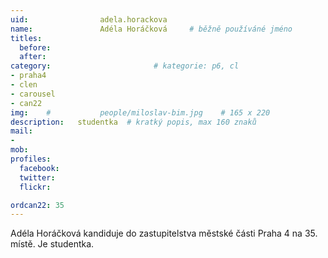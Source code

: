 ```yaml
---
uid:                adela.horackova
name:               Adéla Horáčková 	# běžně používáné jméno
titles:
  before:
  after:
category:                       # kategorie: p6, cl
- praha4
- clen
- carousel
- can22
img: 	#	        people/miloslav-bim.jpg    # 165 x 220
description:   studentka  # kratký popis, max 160 znaků
mail:
- 
mob:			
profiles:
  facebook:
  twitter: 
  flickr: 

ordcan22: 35
---
```


Adéla Horáčková kandiduje do zastupitelstva městské části Praha 4 na 35. místě. Je studentka.
